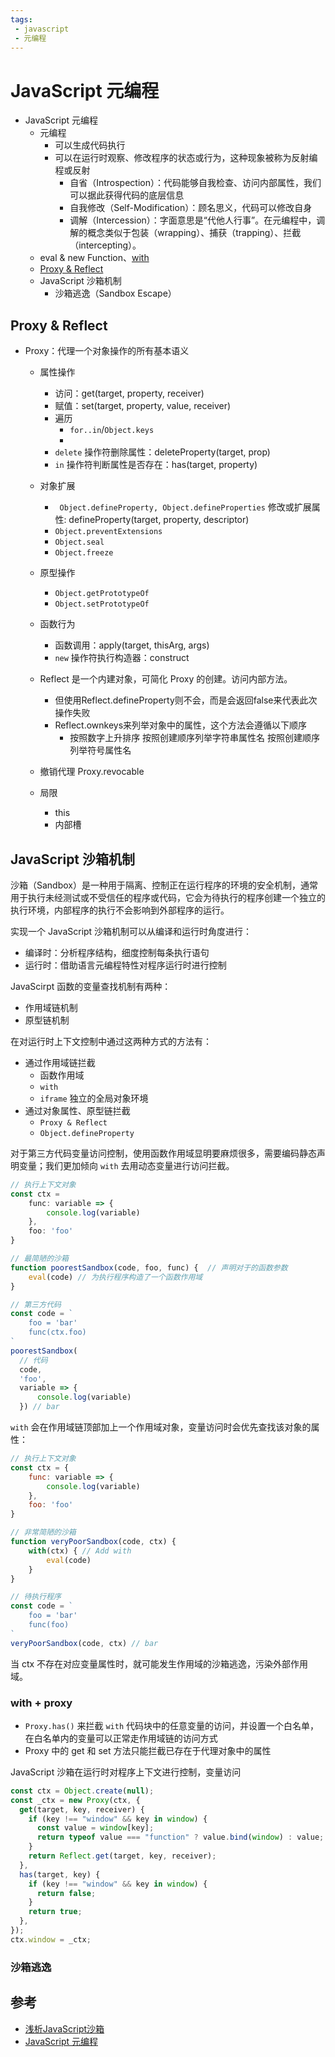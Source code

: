 ```yaml
---
tags:
 - javascript
 - 元编程
---
```


# JavaScript 元编程

- JavaScript 元编程
  - 元编程
    - 可以生成代码执行
    - 可以在运行时观察、修改程序的状态或行为，这种现象被称为反射编程或反射
      - 自省（Introspection）：代码能够自我检查、访问内部属性，我们可以据此获得代码的底层信息
      - 自我修改（Self-Modification）：顾名思义，代码可以修改自身
      - 调解（Intercession）：字面意思是“代他人行事”。在元编程中，调解的概念类似于包装（wrapping）、捕获（trapping）、拦截（intercepting）。
  - eval & new Function、[with](https://developer.mozilla.org/en-US/docs/Web/JavaScript/Reference/Statements/with)
  - [Proxy & Reflect](#proxy--reflect)
  - JavaScript 沙箱机制
    - 沙箱逃逸（Sandbox Escape）

## Proxy & Reflect

- Proxy：代理一个对象操作的所有基本语义
  - 属性操作
    - 访问：get(target, property, receiver)
    - 赋值：set(target, property, value, receiver)
    - 遍历
      - `for..in`/`Object.keys`
      - 
    - `delete` 操作符删除属性：deleteProperty(target, prop)
    - `in` 操作符判断属性是否存在：has(target, property)
  - 对象扩展
    - `	Object.defineProperty, Object.defineProperties` 修改或扩展属性: defineProperty(target, property, descriptor)
    - `Object.preventExtensions`
    - `Object.seal`
    - `Object.freeze`
  - 原型操作
    - `Object.getPrototypeOf`
    - `Object.setPrototypeOf`
  - 函数行为
    - 函数调用：apply(target, thisArg, args)
    - `new` 操作符执行构造器：construct


  - Reflect 是一个内建对象，可简化 Proxy 的创建。访问内部方法。
    - 但使用Reflect.defineProperty则不会，而是会返回false来代表此次操作失败
    - Reflect.ownkeys来列举对象中的属性，这个方法会遵循以下顺序
      - 按照数字上升排序
按照创建顺序列举字符串属性名
按照创建顺序列举符号属性名
  - 撤销代理 Proxy.revocable
  - 局限
    - this
    - 内部槽

## JavaScript 沙箱机制

沙箱（Sandbox）是一种用于隔离、控制正在运行程序的环境的安全机制，通常用于执行未经测试或不受信任的程序或代码，它会为待执行的程序创建一个独立的执行环境，内部程序的执行不会影响到外部程序的运行。

实现一个 JavaScript 沙箱机制可以从编译和运行时角度进行：
- 编译时：分析程序结构，细度控制每条执行语句
- 运行时：借助语言元编程特性对程序运行时进行控制

JavaScirpt 函数的变量查找机制有两种：

- 作用域链机制
- 原型链机制

在对运行时上下文控制中通过这两种方式的方法有：
- 通过作用域链拦截
  - 函数作用域
  - `with`
  - `iframe` 独立的全局对象环境
- 通过对象属性、原型链拦截
  - `Proxy & Reflect`
  - `Object.defineProperty`

对于第三方代码变量访问控制，使用函数作用域显明要麻烦很多，需要编码静态声明变量；我们更加倾向 `with` 去用动态变量进行访问拦截。

```js
// 执行上下文对象
const ctx = 
    func: variable => {
        console.log(variable)
    },
    foo: 'foo'
}

// 最简陋的沙箱
function poorestSandbox(code, foo, func) {  // 声明对于的函数参数
    eval(code) // 为执行程序构造了一个函数作用域
}

// 第三方代码
const code = `
    foo = 'bar'
    func(ctx.foo)
`
poorestSandbox(
  // 代码
  code,
  'foo', 
  variable => {
      console.log(variable)
  }) // bar
```

`with` 会在作用域链顶部加上一个作用域对象，变量访问时会优先查找该对象的属性：

```js
// 执行上下文对象
const ctx = {
    func: variable => {
        console.log(variable)
    },
    foo: 'foo'
}

// 非常简陋的沙箱
function veryPoorSandbox(code, ctx) {
    with(ctx) { // Add with
        eval(code)
    }
}

// 待执行程序
const code = `
    foo = 'bar'
    func(foo)
`
veryPoorSandbox(code, ctx) // bar
```

当 ctx 不存在对应变量属性时，就可能发生作用域的沙箱逃逸，污染外部作用域。

### with + proxy

- `Proxy.has()` 来拦截 `with` 代码块中的任意变量的访问，并设置一个白名单，在白名单内的变量可以正常走作用域链的访问方式
- Proxy 中的 get 和 set 方法只能拦截已存在于代理对象中的属性

JavaScript 沙箱在运行时对程序上下文进行控制，变量访问



```js
const ctx = Object.create(null);
const _ctx = new Proxy(ctx, {
  get(target, key, receiver) {
    if (key !== "window" && key in window) {
      const value = window[key];
      return typeof value === "function" ? value.bind(window) : value;
    }
    return Reflect.get(target, key, receiver);
  },
  has(target, key) {
    if (key !== "window" && key in window) {
      return false;
    }
    return true;
  },
});
ctx.window = _ctx;
```

### 沙箱逃逸

## 参考

- [浅析JavaScript沙箱](https://mp.weixin.qq.com/s/euHJpS6rcRRqVBIPAnbUHA)
- [JavaScript 元编程](https://www.freecodecamp.org/chinese/news/what-is-metaprogramming-in-javascript/)